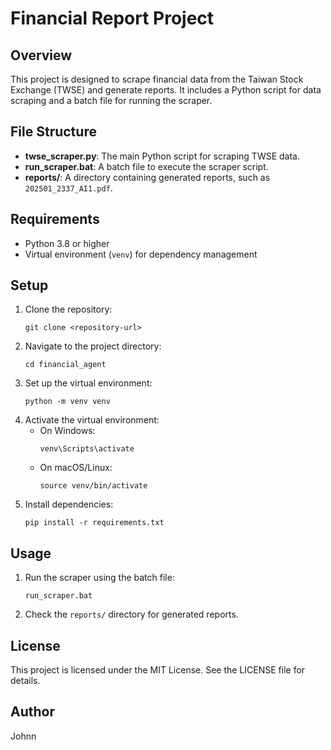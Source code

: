 # Financial Report Project

## Overview
This project is designed to scrape financial data from the Taiwan Stock Exchange (TWSE) and generate reports. It includes a Python script for data scraping and a batch file for running the scraper.

## File Structure
- **twse_scraper.py**: The main Python script for scraping TWSE data.
- **run_scraper.bat**: A batch file to execute the scraper script.
- **reports/**: A directory containing generated reports, such as `202501_2337_AI1.pdf`.

## Requirements
- Python 3.8 or higher
- Virtual environment (`venv`) for dependency management

## Setup
1. Clone the repository:
   ```
   git clone <repository-url>
   ```
2. Navigate to the project directory:
   ```
   cd financial_agent
   ```
3. Set up the virtual environment:
   ```
   python -m venv venv
   ```
4. Activate the virtual environment:
   - On Windows:
     ```
     venv\Scripts\activate
     ```
   - On macOS/Linux:
     ```
     source venv/bin/activate
     ```
5. Install dependencies:
   ```
   pip install -r requirements.txt
   ```

## Usage
1. Run the scraper using the batch file:
   ```
   run_scraper.bat
   ```
2. Check the `reports/` directory for generated reports.

## License
This project is licensed under the MIT License. See the LICENSE file for details.

## Author
Johnn

